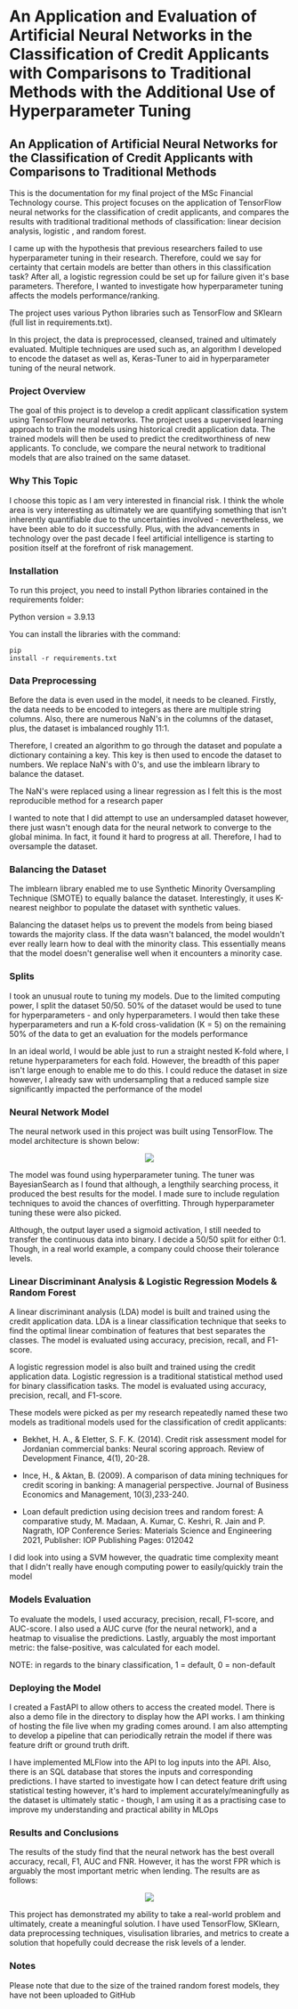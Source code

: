 # An Application and Evaluation of Artificial Neural Networks in the Classification of Credit Applicants with Comparisons to Traditional Methods with the Additional Use of Hyperparameter Tuning

## An Application of Artificial Neural Networks for the Classification of Credit Applicants with Comparisons to Traditional Methods

This is the documentation for my final project of the MSc Financial Technology course. This project focuses on the application of TensorFlow neural networks for the classification of credit applicants, and compares the results with traditional traditional methods of classification: linear decision analysis, logistic , and random forest. 

I came up with the hypothesis that previous researchers failed to use hyperparameter tuning in their research. Therefore, could we say for certainty that certain models are better than others in this classification task? After all, a logistic regression could be set up for failure given it's base parameters. Therefore, I wanted to investigate how hyperparameter tuning affects the models performance/ranking.

The project uses various Python libraries such as TensorFlow and SKlearn (full list in requirements.txt).

In this project, the data is preprocessed, cleansed, trained and ultimately evaluated. Multiple techniques are used such as, an algorithm I developed to encode the dataset as well as, Keras-Tuner to aid in hyperparameter tuning of the neural network.

### Project Overview
The goal of this project is to develop a credit applicant classification system using TensorFlow neural networks. The project uses a supervised learning approach to train the models using historical credit application data. The trained models will then be used to predict the creditworthiness of new applicants. To conclude, we compare the neural network to traditional models that are also trained on the same dataset. 

### Why This Topic
I choose this topic as I am very interested in financial risk. I think the whole area is very interesting as ultimately we are quantifying something that isn't inherently quantifiable due to the uncertainties involved - nevertheless, we have been able to do it successfully. Plus, with the advancements in technology over the past decade I feel artificial intelligence is starting to position itself at the forefront of risk management. 

### Installation
To run this project, you need to install Python libraries contained in the requirements folder:

Python version = 3.9.13

You can install the libraries with the command: <pre><code>pip install -r requirements.txt</code></pre>

### Data Preprocessing
Before the data is even used in the model, it needs to be cleaned. Firstly, the data needs to be encoded to integers as there are multiple string columns. Also, there are numerous NaN's in the columns of the dataset, plus, the dataset is imbalanced roughly 11:1.

Therefore, I created an algorithm to go through the dataset and populate a dictionary containing a key. This key is then used to encode the dataset to numbers. We replace NaN's with 0's, and use the imblearn library to balance the dataset.

The NaN's were replaced using a linear regression as I felt this is the most reproducible method for a research paper

I wanted to note that I did attempt to use an undersampled dataset however, there just wasn't enough data for the neural network to converge to the global minima. In fact, it found it hard to progress at all. Therefore, I had to oversample the dataset.  

### Balancing the Dataset
The imblearn library enabled me to use Synthetic Minority Oversampling Technique (SMOTE) to equally balance the dataset. Interestingly, it uses K-nearest neighbor to populate the dataset with synthetic values. 

Balancing the dataset helps us to prevent the models from being biased towards the majority class. If the data wasn't balanced, the model wouldn't ever really learn how to deal with the minority class. This essentially means that the model doesn't generalise well when it encounters a minority case.  

### Splits
I took an unusual route to tuning my models. Due to the limited computing power, I split the dataset 50/50. 50% of the dataset would be used to tune for hyperparameters - and only hyperparameters. I would then take these hyperparameters and run a K-fold cross-validation (K = 5) on the remaining 50% of the data to get an evaluation for the models performance

In an ideal world, I would be able just to run a straight nested K-fold where, I retune hyperparameters for each fold. However, the breadth of this paper isn't large enough to enable me to do this. I could reduce the dataset in size however, I already saw with undersampling that a reduced sample size significantly impacted the performance of the model

### Neural Network Model
The neural network used in this project was built using TensorFlow. The model architecture is shown below: 

<p align="center">
  <img src="https://github.com/JackGreenaway/final_project/blob/main/misc/nn_model.png"/>
</p>

The model was found using hyperparameter tuning. The tuner was BayesianSearch as I found that although, a lengthily searching process, it produced the best results for the model. I made sure to include regulation techniques to avoid the chances of overfitting. Through hyperparameter tuning these were also picked.

Although, the output layer used a sigmoid activation, I still needed to transfer the continuous data into binary. I decide a 50/50 split for either 0:1. Though, in a real world example, a company could choose their tolerance levels.

### Linear Discriminant Analysis & Logistic Regression Models & Random Forest
A linear discriminant analysis (LDA) model is built and trained using the credit application data. LDA is a linear classification technique that seeks to find the optimal linear combination of features that best separates the classes. The model is evaluated using accuracy, precision, recall, and F1-score.

A logistic regression model is also built and trained using the credit application data. Logistic regression is a traditional statistical method used for binary classification tasks. The model is evaluated using accuracy, precision, recall, and F1-score.

These models were picked as per my research repeatedly named these two models as traditional models used for the classification of credit applicants:

- Bekhet, H. A., & Eletter, S. F. K. (2014). Credit risk assessment model for Jordanian commercial banks: Neural scoring approach. Review of Development Finance, 4(1), 20-28. 

- Ince, H., & Aktan, B. (2009). A comparison of data mining techniques for credit scoring in banking: A managerial perspective. Journal of Business Economics and Management, 10(3),233-240. 

- Loan default prediction using decision trees and random forest: A comparative study, M. Madaan, A. Kumar, C. Keshri, R. Jain and P. Nagrath, IOP Conference Series: Materials Science and Engineering 2021, Publisher: IOP Publishing Pages: 012042


I did look into using a SVM however, the quadratic time complexity meant that I didn't really have enough computing power to easily/quickly train the model

### Models Evaluation
To evaluate the models, I used accuracy, precision, recall, F1-score, and AUC-score. I also used a AUC curve (for the neural network), and a heatmap to visualise the predictions. Lastly, arguably the most important metric: the false-positive, was calculated for each model.   

NOTE: in regards to the binary classification, 1 = default, 0 = non-default

### Deploying the Model
I created a FastAPI to allow others to access the created model. There is also a demo file in the directory to display how the API works. I am thinking of hosting the file live when my grading comes around. I am also attempting to develop a pipeline that can periodically retrain the model if there was feature drift or ground truth drift. 

I have implemented MLFlow into the API to log inputs into the API. Also, there is an SQL database that stores the inputs and corresponding predictions. I have started to investigate how I can detect feature drift using statistical testing however, it's hard to implement accurately/meaningfully as the dataset is ultimately static - though, I am using it as a practising case to improve my understanding and practical ability in MLOps

### Results and Conclusions
The results of the study find that the neural network has the best overall accuracy, recall, F1, AUC and FNR. However, it has the worst FPR which is arguably the most important metric when lending. The results are as follows:

<p align="center">
  <img src="https://github.com/JackGreenaway/final_project/blob/main/misc/results_table.png"/>
</p>

This project has demonstrated my ability to take a real-world problem and ultimately, create a meaningful solution. I have used TensorFlow, SKlearn, data preprocessing techniques, visulisation libraries, and metrics to create a solution that hopefully could decrease the risk levels of a lender. 

### Notes
Please note that due to the size of the trained random forest models, they have not been uploaded to GitHub
